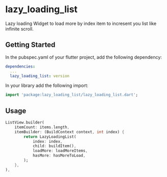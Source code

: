 # lazy_loading_list

Lazy loading Widget to load more by index item to incresent you list like infinite scroll.
## Getting Started

In the pubspec.yaml of your flutter project, add the following dependency:

```yaml
dependencies:
  ...
  lazy_loading_list: version
```

In your library add the following import:

```dart
import 'package:lazy_loading_list/lazy_loading_list.dart';
```

## Usage

```dart
ListView.builder(
    itemCount: items.length,
    itemBuilder: (BuildContext context, int index) {
        return LazyLoadingList(
            index: index,
            child: buildItem(),
            loadMore: loadMoreItems,
            hasMore: hasMoreToLoad,
        );
    },
),
```